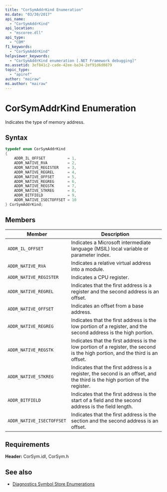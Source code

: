 ```yaml
---
title: "CorSymAddrKind Enumeration"
ms.date: "03/30/2017"
api_name: 
  - "CorSymAddrKind"
api_location: 
  - "mscoree.dll"
api_type: 
  - "COM"
f1_keywords: 
  - "CorSymAddrKind"
helpviewer_keywords: 
  - "CorSymAddrKind enumeration [.NET Framework debugging]"
ms.assetid: 3ef841c2-cade-42ee-ba34-2ef91d6d0879
topic_type: 
  - "apiref"
author: "mairaw"
ms.author: "mairaw"
---
```

# CorSymAddrKind Enumeration
Indicates the type of memory address.  
  
## Syntax  
  
```cpp  
typedef enum CorSymAddrKind  
{  
    ADDR_IL_OFFSET          = 1,  
    ADDR_NATIVE_RVA         = 2,  
    ADDR_NATIVE_REGISTER    = 3,  
    ADDR_NATIVE_REGREL      = 4,  
    ADDR_NATIVE_OFFSET      = 5,  
    ADDR_NATIVE_REGREG      = 6,  
    ADDR_NATIVE_REGSTK      = 7,  
    ADDR_NATIVE_STKREG      = 8,  
    ADDR_BITFIELD           = 9,  
    ADDR_NATIVE_ISECTOFFSET = 10  
} CorSymAddrKind;  
```  
  
## Members  
  
|Member|Description|  
|------------|-----------------|  
|`ADDR_IL_OFFSET`|Indicates a Microsoft intermediate language (MSIL) local variable or parameter index.|  
|`ADDR_NATIVE_RVA`|Indicates a relative virtual address into a module.|  
|`ADDR_NATIVE_REGISTER`|Indicates a CPU register.|  
|`ADDR_NATIVE_REGREL`|Indicates that the first address is a register and the second address is an offset.|  
|`ADDR_NATIVE_OFFSET`|Indicates an offset from a base address.|  
|`ADDR_NATIVE_REGREG`|Indicates that the first address is the low portion of a register, and the second address is the high portion.|  
|`ADDR_NATIVE_REGSTK`|Indicates that the first address is the low portion of a register, the second is the high portion, and the third is an offset.|  
|`ADDR_NATIVE_STKREG`|Indicates that the first address is a register, the second is an offset, and the third is the high portion of the register.|  
|`ADDR_BITFIELD`|Indicates that the first address is the start of a field and the second address is the field length.|  
|`ADDR_NATIVE_ISECTOFFSET`|Indicates that the first address is the section and the second address is an offset.|  
  
## Requirements  
 **Header:** CorSym.idl, CorSym.h  
  
## See also

- [Diagnostics Symbol Store Enumerations](../../../../docs/framework/unmanaged-api/diagnostics/diagnostics-symbol-store-enumerations.md)
